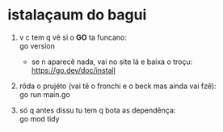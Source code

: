 # istalaçaum do bagui

1. v c tem q vê si o **GO** ta funcano:  
   go version  
   - se n aparecê nada, vai no site lá e baixa o troçu:  
     https://go.dev/doc/install

2. rôda o prujéto (vai tê o fronchi e o beck mas ainda vai fzê):  
   go run main.go

3. só q antes dissu tu tem q bota as dependênça:  
   go mod tidy
